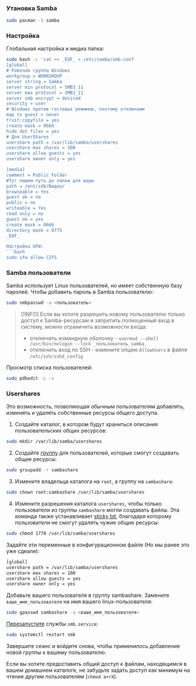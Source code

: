 ### Утановка Samba
```bash
sudo pacman -S samba
```

### Настройка

Глобальная настройка и медиа папка:
```bash
sudo bash -c 'cat << _EOF_ > /etc/samba/smb.conf
[global]
# Рабочая группа Windows
workgroup = WORKGROUP
server string = Samba
server min protocol = SMB3_11
server max protocol = SMB3_11
server smb encrypt = desired
security = user
# Windows против гостевых режимов, поэтому отключаем
map to guest = never
fruit:copyfile = yes
create mask = 0664
hide dot files = yes
# Для UserShares
usershare path = /var/lib/samba/usershares
usershare max shares = 100
usershare allow guests = yes
usershare owner only = yes

[media]
comment = Public Folder
#Тут пишем путь до папки для шары
path = /mnt/sdb/Видео/
browseable = Yes
guest ok = no
public = no
writeable = Yes
read only = no
guest ok = yes
create mask = 0666
directory mask = 0775
_EOF_`

Настройка UFW:
```bash
sudo ufw allow CIFS
```
### Samba пользователи

Samba использует Linux пользователей, но имеет собственную базу паролей.
Чтобы добавить пароль в Samba пользователю:
```bash
sudo smbpasswd -a <пользователь>
```
>[!INFO]
>Eсли вы хотите разрешить новому пользователю только доступ к Samba-ресурсам и запретить полноценный вход в систему, можно ограничить возможности входа:
>- отключить командную оболочку - `usermod --shell /usr/bin/nologin --lock _пользователь_samba_`
>- отключить вход по SSH - измените опцию `AllowUsers` в файле `/etc/ssh/sshd_config`

Просмотр списка пользователей:
```bash
sudo pdbedit -L -v
```
### Usershares

Это возможность, позволяющая обычным пользователям добавлять, изменять и удалять собственные ресурсы общего доступа.

1. Создайте каталог, в котором будут храниться описания пользовательских общих ресурсов:
``` bash
sudo mkdir /var/lib/samba/usershares
```
2. Создайте [группу](https://wiki.archlinux.org/title/Users_and_groups_(%D0%A0%D1%83%D1%81%D1%81%D0%BA%D0%B8%D0%B9)#Управление_группами "Users and groups (Русский)") для пользователей, которые смогут создавать общие ресурсы:

```bash
sudo groupadd -r sambashare
```

3. Измените владельца каталога на `root`, а группу на `sambashare`:

```bash
sudo chown root:sambashare /var/lib/samba/usershares
```

4. Измените разрешения каталога `usershares`, чтобы только пользователи из группы `sambashare` могли создавать файлы. Эта команда также устанавливает [sticky bit](https://en.wikipedia.org/wiki/ru:Sticky_bit "wikipedia:ru:Sticky bit"), благодаря которому пользователи не смогут удалять чужие общие ресурсы:

```bash
sudo chmod 1770 /var/lib/samba/usershares
```

Задайте эти переменные в конфигурационном файле (Но мы ранее это уже сдеали):
```bash
[global]
usershare path = /var/lib/samba/usershares
usershare max shares = 100
usershare allow guests = yes
usershare owner only = yes
```

Добавьте вашего пользователя в группу sambashare. Замените `ваше_имя_пользователя` на имя вашего linux-пользователя:

```bash
sudo gpasswd sambashare -a <ваше_имя_пользователя>
```

[Перезапустите](https://wiki.archlinux.org/title/%D0%9F%D0%B5%D1%80%D0%B5%D0%B7%D0%B0%D0%BF%D1%83%D1%81%D1%82%D0%B8%D1%82%D0%B5 "Перезапустите") службы `smb.service`:
```bash
sudo systemctl restart smb
```
Завершите сеанс и войдите снова, чтобы применилось добавление новой группы к вашему пользователю.

Если вы хотите предоставить общий доступ к файлам, находящимся в вашем домашнем каталоге, не забудьте задать доступ как минимум на чтение другим пользователям (`chmod a+rX`).
